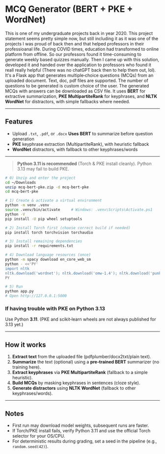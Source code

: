 # MCQ Generator (BERT + PKE + WordNet)

This is one of my undergraduate projects back in year 2020. This project statement seems pretty simple now, but still including it as it was one of the projects I was proud of back then and  that helped professors in their professioanal life. During COVID times, education had transformed to online platform from offline. So our professors found it time-consuming to generate weekly based quizzes manually. Then I came up with this solution, developed it and handed over the application to professors who found it reall really helpful (There was no chatGPT back then to help them out, lol).  It's a Flask app that generates multiple‑choice questions (MCQs) from an uploaded document. Text, doc, pdf files are supported. The number of questions to be generated is custom choice of the user. The generated MCQs with answers can be downloaded as CSV file. 
It uses **BERT** for extractive summarization, **PKE MultipartiteRank** for keyphrases, and **NLTK WordNet** for distractors, with simple fallbacks where needed.

---
## Features
- Upload `.txt`, `.pdf`, or `.docx`
 **Uses BERT** to summarize before question generation
- **PKE** keyphrase extraction (MultipartiteRank), with heuristic fallback
- **WordNet** distractors, with fallback to other keyphrases/words
  

---



> **Python 3.11 is recommended** (Torch & PKE install cleanly). Python 3.13 may fail to build PKE.

```bash
# 0) Unzip and enter the project
cd ~/Downloads
unzip mcq-bert-pke.zip -d mcq-bert-pke
cd mcq-bert-pke

# 1) Create & activate a virtual environment
python -m venv .venv
source .venv/bin/activate     # Windows: .venv\Scripts\Activate.ps1
python -V
pip install -U pip wheel setuptools

# 2) Install Torch first (choose correct build if needed)
pip install torch torchvision torchaudio

# 3) Install remaining dependencies
pip install -r requirements.txt

# 4) Download language resources (once)
python -m spacy download en_core_web_sm
python - <<'PY'
import nltk
nltk.download('wordnet'); nltk.download('omw-1.4'); nltk.download('punkt')
PY

# 5) Run
python app.py
# Open http://127.0.0.1:5000
```

### If having trouble with PKE on Python 3.13
Use Python **3.11**. (PKE and scikit‑learn wheels are not always published for 3.13 yet.)

---

## How it works 
1. **Extract text** from the uploaded file (pdfplumber/docx2txt/plain text).
2. **Summarize** the text (optional) using a **pre‑trained BERT** summarizer (no training here).
3. **Extract keyphrases** via **PKE MultipartiteRank** (fallback to a simple heuristic).
4. **Build MCQs** by masking keyphrases in sentences (cloze style).
5. **Generate distractors** using **NLTK WordNet** (fallback to other keyphrases/words).

---


## Notes
- First run may download model weights, subsequent runs are faster.
- If Torch/PKE install fails, verify Python 3.11 and use the official Torch selector for your OS/CPU.
- For deterministic results during grading, set a seed in the pipeline (e.g., `random.seed(42)`).
